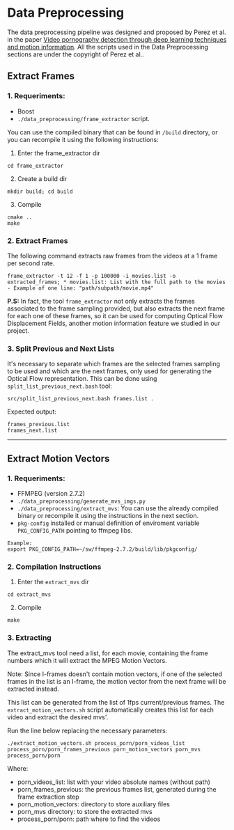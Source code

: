 <a name="preproc"></a>
# Data Preprocessing

The data preprocessing pipeline was designed and proposed by Perez et al. in the paper [Video pornography detection through deep learning techniques and motion information](https://www.sciencedirect.com/science/article/pii/S0925231216314928). All the scripts used in the Data Preprocessing sections are under the copyright of Perez et al..

<a name="frames"></a>
## Extract Frames

### 1. Requeriments:
* Boost
* `./data_preprocessing/frame_extractor` script.

You can use the compiled binary that can be found in `/build` directory, or you can recompile it using the following instructions: 

1. Enter the frame_extractor dir
```
cd frame_extractor
```
2. Create a build dir
```
mkdir build; cd build
```
3. Compile 
```
cmake ..
make
```

### 2. Extract Frames

The following command extracts raw frames from the videos at a 1 frame per second rate.


```
frame_extractor -t 12 -f 1 -p 100000 -i movies.list -o extracted_frames; * movies.list: List with the full path to the movies - Example of one line: "path/subpath/movie.mp4"
```
**P.S:** In fact, the tool `frame_extractor` not only extracts the frames associated to the frame sampling provided, but also extracts the next frame for each one of these frames, so it can be used for computing Optical Flow Displacement Fields, another motion information feature we studied in our project.


### 3. Split Previous and Next Lists
It's necessary to separate which frames are the selected frames sampling to be used and which are the next frames, only used for generating the Optical Flow representation. This can be done using `split_list_previous_next.bash` tool:
```
src/split_list_previous_next.bash frames.list .
```
Expected output:
```
frames_previous.list
frames_next.list
```
___
<a name="motions"></a>
## Extract Motion Vectors

### 1. Requeriments:

* FFMPEG (version 2.7.2)
* `./data_preprocessing/generate_mvs_imgs.py`
* `./data_preprocessing/extract_mvs`: You can use the already compiled binary or recompile it using the instructions in the next section.
* `pkg-config` installed or manual definition of enviroment variable `PKG_CONFIG_PATH` pointing to ffmpeg libs.
```
Example:
export PKG_CONFIG_PATH=~/sw/ffmpeg-2.7.2/build/lib/pkgconfig/
```
### 2. Compilation Instructions
1. Enter the `extract_mvs` dir
```
cd extract_mvs
```
2. Compile
```
make
```
### 3. Extracting

The extract_mvs tool need a list, for each movie, containing the frame numbers which it will extract the MPEG Motion Vectors.

Note: Since I-frames doesn't contain motion vectors, if one of the selected frames in the list is an I-frame, the motion vector from the next frame will be extracted instead.

This list can be generated from the list of 1fps current/previous frames. The `extract_motion_vectors.sh` script automatically creates this list for each video and extract the desired mvs'.

Run the line below replacing the necessary parameters:
```
./extract_motion_vectors.sh process_porn/porn_videos_list process_porn/porn_frames_previous porn_motion_vectors porn_mvs process_porn/porn
```

Where:

* porn_videos_list: list with your video absolute names (without path)
* porn_frames_previous: the previous frames list, generated during the frame extraction step
* porn_motion_vectors: directory to store auxiliary files
* porn_mvs directory: to store the extracted mvs
* process_porn/porn: path where to find the videos


